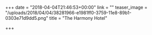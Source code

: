 +++
date = "2018-04-04T21:46:53+00:00"
link = ""
teaser_image = "/uploads/2018/04/04/38281966-e1981ff0-3759-11e8-89b1-0303e71d9dd5.png"
title = "The Harmony Hotel"

+++
